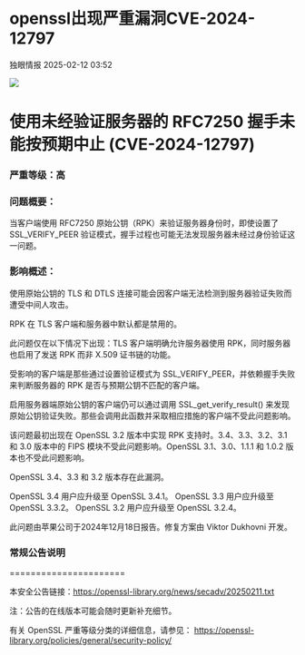 #  openssl出现严重漏洞CVE-2024-12797   
 独眼情报   2025-02-12 03:52  
  
![](https://mmbiz.qpic.cn/sz_mmbiz_jpg/KgxDGkACWnSSlzH7LXr5KyFMUOElPR0ja6cwrpGLgeqPibM16HP3hCGQOXnf33hGK8tzmlcNAAhgicRwapVKpR7A/640?wx_fmt=jpeg&from=appmsg "")  
# 使用未经验证服务器的 RFC7250 握手未能按预期中止 (CVE-2024-12797)  
### 严重等级：高  
### 问题概要：  
  
当客户端使用 RFC7250 原始公钥（RPK）来验证服务器身份时，即使设置了 SSL_VERIFY_PEER 验证模式，握手过程也可能无法发现服务器未经过身份验证这一问题。  
### 影响概述：  
  
使用原始公钥的 TLS 和 DTLS 连接可能会因客户端无法检测到服务器验证失败而遭受中间人攻击。  
  
RPK 在 TLS 客户端和服务器中默认都是禁用的。  
  
此问题仅在以下情况下出现：TLS 客户端明确允许服务器使用 RPK，同时服务器也启用了发送 RPK 而非 X.509 证书链的功能。  
  
受影响的客户端是那些通过设置验证模式为 SSL_VERIFY_PEER，并依赖握手失败来判断服务器的 RPK 是否与预期公钥不匹配的客户端。  
  
启用服务器端原始公钥的客户端仍可以通过调用 SSL_get_verify_result() 来发现原始公钥验证失败。那些会调用此函数并采取相应措施的客户端不受此问题影响。  
  
该问题最初出现在 OpenSSL 3.2 版本中实现 RPK 支持时。3.4、3.3、3.2、3.1 和 3.0 版本中的 FIPS 模块不受此问题影响。OpenSSL 3.1、3.0、1.1.1 和 1.0.2 版本也不受此问题影响。  
  
OpenSSL 3.4、3.3 和 3.2 版本存在此漏洞。  
  
OpenSSL 3.4 用户应升级至 OpenSSL 3.4.1。
OpenSSL 3.3 用户应升级至 OpenSSL 3.3.2。
OpenSSL 3.2 用户应升级至 OpenSSL 3.2.4。  
  
此问题由苹果公司于2024年12月18日报告。修复方案由 Viktor Dukhovni 开发。  
### 常规公告说明  
  
======================  
  
本安全公告链接：https://openssl-library.org/news/secadv/20250211.txt  
  
注：公告的在线版本可能会随时更新补充细节。  
  
有关 OpenSSL 严重等级分类的详细信息，请参见：
https://openssl-library.org/policies/general/security-policy/  
  
  
